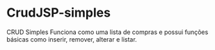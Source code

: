 # CrudJSP-simples
CRUD Simples
Funciona como uma lista de compras e possui funções básicas como inserir, remover, alterar e listar.
